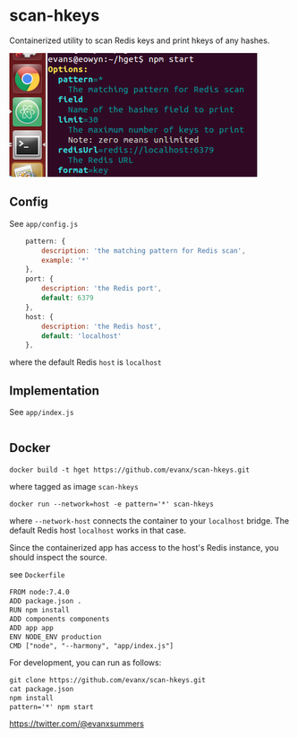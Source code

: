 # scan-hkeys

Containerized utility to scan Redis keys and print hkeys of any hashes.

<img src='https://raw.githubusercontent.com/evanx/scan-hkeys/master/docs/readme/images/options.png'>


## Config

See `app/config.js`
```javascript
    pattern: {
        description: 'the matching pattern for Redis scan',
        example: '*'
    },
    port: {
        description: 'the Redis port',
        default: 6379
    },
    host: {
        description: 'the Redis host',
        default: 'localhost'
    },
```
where the default Redis `host` is `localhost`

## Implementation

See `app/index.js`
```javascript
```

## Docker

```shell
docker build -t hget https://github.com/evanx/scan-hkeys.git
```
where tagged as image `scan-hkeys`

```shell
docker run --network=host -e pattern='*' scan-hkeys
```
where `--network-host` connects the container to your `localhost` bridge. The default Redis host `localhost` works in that case.

Since the containerized app has access to the host's Redis instance, you should inspect the source.

see `Dockerfile`

```
FROM node:7.4.0
ADD package.json .
RUN npm install
ADD components components
ADD app app
ENV NODE_ENV production
CMD ["node", "--harmony", "app/index.js"]
```

For development, you can run as follows:
```
git clone https://github.com/evanx/scan-hkeys.git
cat package.json
npm install
pattern='*' npm start
```

https://twitter.com/@evanxsummers
